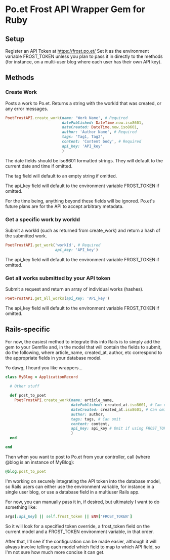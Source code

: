 # Po.et Frost API Wrapper Gem for Ruby

## Setup

Register an API Token at https://frost.po.et/
Set it as the environment variable FROST\_TOKEN unless you plan to pass it in
directly to the methods (for instance, on a multi-user blog where each user
has their own API key).

## Methods

### Create Work

Posts a work to Po.et.  Returns a string with the workId that was created, or
any error messages.

```ruby
PoetFrostAPI.create_work(name: 'Work Name', # Required
                         datePublished: DateTime.now.iso8601,
                         dateCreated: DateTime.now.iso8601,
                         author: 'Author Name', # Required
                         tags: 'Tag1, Tag2',
                         content: 'Content body', # Required
                         api_key: 'API_key'
                         )
```

The date fields should be iso8601 formatted strings.  They will default to the
current date and time if omitted.

The tag field will default to an empty string if omitted.

The api\_key field will default to the environment variable FROST\_TOKEN if omitted.

For the time being, anything beyond these fields will be ignored.
Po.et's future plans are for the API to accept arbitrary metadata.

### Get a specific work by workId

Submit a workId (such as returned from create\_work) and return a hash of the
submitted work.

```ruby
PoetFrostAPI.get_work('workId', # Required
                      api_key: 'API_key')
```

The api\_key field will default to the environment variable FROST\_TOKEN if omitted.

### Get all works submitted by your API token

Submit a request and return an array of individual works (hashes).

```ruby
PoetFrostAPI.get_all_works(api_key: 'API_key')
```

The api\_key field will default to the environment variable FROST\_TOKEN if omitted.

## Rails-specific

For now, the easiest method to integrate this into Rails is to simply add the
gem to your Gemfile and, in the model that will contain the fields to submit,
do the following, where article\_name, created\_at, author, etc correspond
to the appropriate fields in your database model.

Yo dawg, I heard you like wrappers...

```ruby
class MyBlog < ApplicationRecord
  
  # Other stuff

  def post_to_poet
    PoetFrostAPI.create_work(name: article_name,
                             datePublished: created_at.iso8601, # Can omit
                             dateCreated: created_at.iso8601, # Can omit
                             author: author,
                             tags: tags, # Can omit
                             content: content,
                             api_key: api_key # Omit if using FROST_TOKEN env variable
                             )
  end

end
```

Then when you want to post to Po.et from your controller, call (where @blog
is an instance of MyBlog):

```ruby
@blog.post_to_poet
```

I'm working on securely integrating the API token into the database model, so
Rails users can either use the environment variable, for instance in a single
user blog, or use a database field in a multiuser Rails app.

For now, you can manually pass it in, if desired, but ultimately I want to
do something like:

```ruby
args[:api_key] || self.frost_token || ENV['FROST_TOKEN']
```

So it will look for a specified token override, a frost\_token field on the
current model and a FROST\_TOKEN environment variable, in that order.

After that, I'll see if the configuration can be made easier, although it
will always involve telling each model which field to map to which API field,
so I'm not sure how much more concise it can get.
